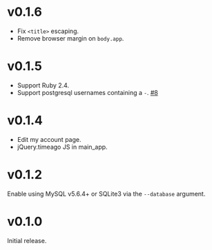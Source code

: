 # v0.1.6

* Fix `<title>` escaping.
* Remove browser margin on `body.app`.

# v0.1.5

* Support Ruby 2.4.
* Support postgresql usernames containing a `-`.
  [#8](https://github.com/thredded/thredded_create_app/issues/8)

# v0.1.4

* Edit my account page.
* jQuery.timeago JS in main_app.

# v0.1.2

Enable using MySQL v5.6.4+ or SQLite3 via the `--database` argument.

# v0.1.0

Initial release.
